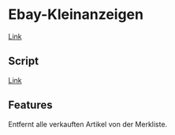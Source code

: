 # Ebay-Kleinanzeigen

[Link](https://www.ebay-kleinanzeigen.de/m-merkliste.html)

## Script

[Link](./src/index.js)

## Features

Entfernt alle verkauften Artikel von der Merkliste.

